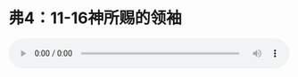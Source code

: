 # 弗4：11-16神所赐的领袖

<audio style="width: 100%;" preload="false" controls controlslist="nodownload"><source src="//file.simai.life/audio/mp3/old/12282.mp3" type="audio/mpeg">Your browser does not support the audio element.</audio>


